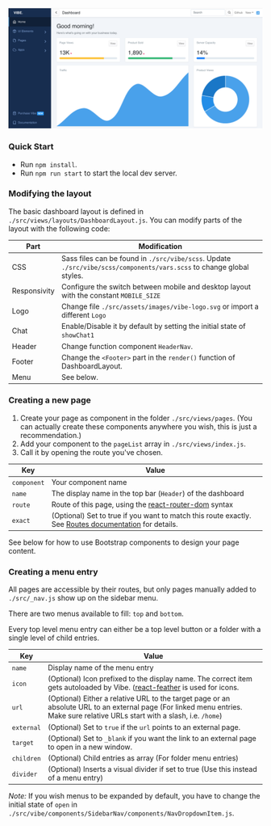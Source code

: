 <p align="center">
    <img src="assets/preview.png"/>
</p>

### Quick Start

- Run `npm install`.
- Run `npm run start` to start the local dev server.

### Modifying the layout

The basic dashboard layout is defined in `./src/views/layouts/DashboardLayout.js`. You can modify parts of the layout with the following code:

Part | Modification
--- | ---
CSS | Sass files can be found in `./src/vibe/scss`. Update `./src/vibe/scss/components/vars.scss` to change global styles.
Responsivity | Configure the switch between mobile and desktop layout with the constant `MOBILE_SIZE`
Logo | Change file `./src/assets/images/vibe-logo.svg` or import a different `Logo`
Chat | Enable/Disable it by default by setting the initial state of `showChat1`
Header | Change function component `HeaderNav`.
Footer | Change the `<Footer>` part in the `render()` function of DashboardLayout.
Menu | See below.

### Creating a new page

1. Create your page as component in the folder `./src/views/pages`. (You can actually create these components anywhere you wish, this is just a recommendation.)
1. Add your component to the `pageList` array in `./src/views/index.js`.
1. Call it by opening the route you've chosen.

Key | Value
--- | ---
`component` | Your component name
`name` | The display name in the top bar (`Header`) of the dashboard
`route` | Route of this page, using the [react-router-dom](https://reacttraining.com/react-router/web/guides/quick-start) syntax
`exact` | (Optional) Set to true if you want to match this route exactly. See [Routes documentation](https://reacttraining.com/react-router/web/api/Route/exact-bool) for details.

See below for how to use Bootstrap components to design your page content.

### Creating a menu entry

All pages are accessible by their routes, but only pages manually added to `./src/_nav.js` show up on the sidebar menu.

There are two menus available to fill: `top` and `bottom`.

Every top level menu entry can either be a top level button or a folder with a single level of child entries.

Key | Value
--- | ---
`name` | Display name of the menu entry
`icon` | (Optional) Icon prefixed to the display name. The correct item gets autoloaded by Vibe. ([react-feather](https://www.npmjs.com/package/react-feather) is used for icons.
`url` | (Optional) Either a relative URL to the target page or an absolute URL to an external page (For linked menu entries. Make sure relative URLs start with a slash, i.e. `/home`)
`external` | (Optional) Set to `true` if the `url` points to an external page.
`target` | (Optional) Set to `_blank` if you want the link to an external page to open in a new window.
`children` | (Optional) Child entries as array (For folder menu entries)
`divider` | (Optional) Inserts a visual divider if set to true (Use this instead of a menu entry)

*Note:* If you wish menus to be expanded by default, you have to change the initial state of `open` in `./src/vibe/components/SidebarNav/components/NavDropdownItem.js`.